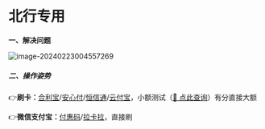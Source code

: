 # 北行专用

**一、解决问题**

![image-20240223004557269](https://cos.zjkmkj.com/media/2024/08/20/310862530cc251c18d03b0d5a18f6d47-2.webp)

##### 二、操作姿势

👉**刷卡：**[合利宝](tool/hlb.md)/[安心付](tool/axf.md)/[恒信通](tool/hxt.md)/[云付宝](tool/yfb.md)，小额测试（[:link: 点此查询](https://www.zjkmkj.com/Weixin/index)）有分直接大额

👉**微信支付宝：**[付惠码](tool/fhm.md)/[拉卡拉](tool/lkl.md)，直接刷
